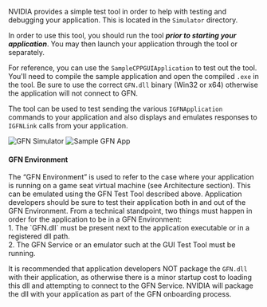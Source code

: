 NVIDIA provides a simple test tool in order to help with testing and debugging your application. This is located in the `Simulator` directory.

In order to use this tool, you should run the tool **_prior to starting your application_**. You may then launch your application through the tool or separately.

For reference, you can use the `SampleCPPGUIApplication` to test out the tool. You'll need to compile the sample application and open the compiled `.exe` in the tool. Be sure to use the correct `GFN.dll` binary (Win32 or x64) otherwise the application will not connect to GFN.

The tool can be used to test sending the various `IGFNApplication` commands to your application and also displays and emulates responses to `IGFNLink` calls from your application.

![GFN Simulator](https://github.com/camify/GFN-Link/blob/master/docs/GFNSimulator.png)
![Sample GFN App](https://github.com/camify/GFN-Link/blob/master/docs/sampleGFNapp.png)

<dl><h4>GFN Environment</h4></dl>
The “GFN Environment” is used to refer to the case where your application is running on a game seat virtual machine (see Architecture section). This can be emulated using the GFN Test Tool described above.
Application developers should be sure to test their application both in and out of the GFN Environment.
From a technical standpoint, two things must happen in order for the application to be in a GFN Environment:<br/>
1. 	The `GFN.dll` must be present next to the application executable or in a registered dll path.<br/>
2. 	The GFN Service or an emulator such at the GUI Test Tool must be running.

It is recommended that application developers NOT package the `GFN.dll` with their application, as otherwise there is a minor startup cost to loading this dll and attempting to connect to the GFN Service. NVIDIA will package the dll with your application as part of the GFN onboarding process.

